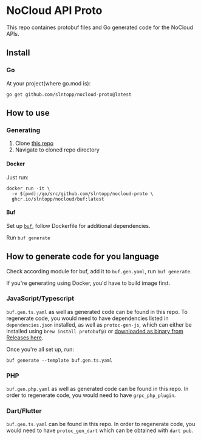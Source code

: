 # NoCloud API Proto

This repo containes protobuf files and Go generated code for the NoCloud APIs.

## Install

### Go

At your project(where go.mod is):

```shell
go get github.com/slntopp/nocloud-proto@latest
```

## How to use

### Generating

1. Clone [this repo](https://github.com/slntopp/nocloud-proto)
2. Navigate to cloned repo directory

#### Docker

Just run:

```shell
docker run -it \
  -v $(pwd):/go/src/github.com/slntopp/nocloud-proto \
  ghcr.io/slntopp/nocloud/buf:latest
```

#### Buf

Set up [`buf`](buf.build), follow Dockerfile for additional dependencies.

Run `buf generate`

## How to generate code for you language

Check according module for buf, add it to `buf.gen.yaml`, run `buf generate`.

If you're generating using Docker, you'd have to build image first.

### JavaScript/Typescript

`buf.gen.ts.yaml` as well as generated code can be found in this repo.
To regenerate code, you would need to have dependencies listed in `dependencies.json` installed, as well as `protoc-gen-js`, which can either be installed using `brew install protobuf@3` or [downloaded as binary from Releases here](https://github.com/protocolbuffers/protobuf-javascript).

Once you're all set up, run:

```shell
buf generate --template buf.gen.ts.yaml
```

### PHP

`buf.gen.php.yaml` as well as generated code can be found in this repo.
In order to regenerate code, you would need to have `grpc_php_plugin`.

### Dart/Flutter

`buf.gen.ts.yaml` can be found in this repo.
In order to regenerate code, you would need to have `protoc_gen_dart` which can be obtained with `dart pub`.
